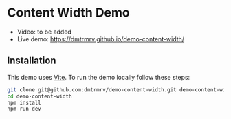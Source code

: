 # Content Width Demo
- Video: to be added
- Live demo: <a href="https://dmtrmrv.github.io/demo-content-width/" target="_blank">https://dmtrmrv.github.io/demo-content-width/</a>

## Installation
This demo uses <a href="https://vitejs.dev/" target="_blank">Vite</a>. To run the demo locally follow these steps:

```bash
git clone git@github.com:dmtrmrv/demo-content-width.git demo-content-width
cd demo-content-width
npm install
npm run dev
```
